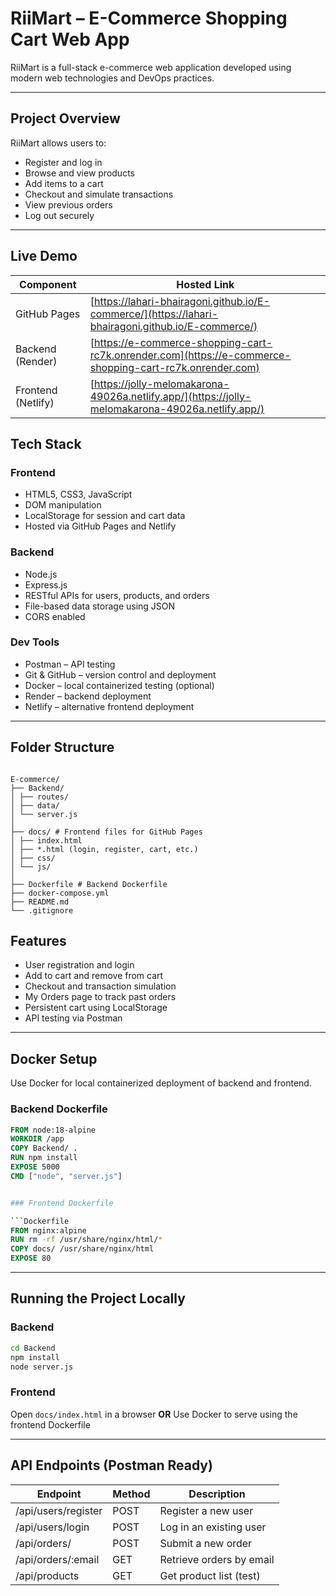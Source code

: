 # RiiMart – E-Commerce Shopping Cart Web App

RiiMart is a full-stack e-commerce web application developed using modern web technologies and DevOps practices.

---

## Project Overview

RiiMart allows users to:
- Register and log in
- Browse and view products
- Add items to a cart
- Checkout and simulate transactions
- View previous orders
- Log out securely

---

## Live Demo

| Component         | Hosted Link                                                                 |
|------------------|------------------------------------------------------------------------------|
| GitHub Pages      | [https://lahari-bhairagoni.github.io/E-commerce/](https://lahari-bhairagoni.github.io/E-commerce/) |
| Backend (Render)  | [https://e-commerce-shopping-cart-rc7k.onrender.com](https://e-commerce-shopping-cart-rc7k.onrender.com) |
| Frontend (Netlify)| [https://jolly-melomakarona-49026a.netlify.app/](https://jolly-melomakarona-49026a.netlify.app/) |


##  Tech Stack

###  Frontend
- HTML5, CSS3, JavaScript
- DOM manipulation
- LocalStorage for session and cart data
- Hosted via GitHub Pages and Netlify

###  Backend
- Node.js
- Express.js
- RESTful APIs for users, products, and orders
- File-based data storage using JSON
- CORS enabled

###  Dev Tools
- Postman – API testing
- Git & GitHub – version control and deployment
- Docker – local containerized testing (optional)
- Render – backend deployment
- Netlify – alternative frontend deployment

---

##  Folder Structure



```

E-commerce/
├── Backend/
│ ├── routes/
│ ├── data/
│ └── server.js
│
├── docs/ # Frontend files for GitHub Pages
│ ├── index.html
│ ├── *.html (login, register, cart, etc.)
│ ├── css/
│ └── js/
│
├── Dockerfile # Backend Dockerfile
├── docker-compose.yml
├── README.md
└── .gitignore

````


##  Features

-  User registration and login
-  Add to cart and remove from cart
-  Checkout and transaction simulation
-  My Orders page to track past orders
-  Persistent cart using LocalStorage
-  API testing via Postman

---

##  Docker Setup

Use Docker for local containerized deployment of backend and frontend.

###  Backend Dockerfile

```Dockerfile
FROM node:18-alpine
WORKDIR /app
COPY Backend/ .
RUN npm install
EXPOSE 5000
CMD ["node", "server.js"]


### Frontend Dockerfile

```Dockerfile
FROM nginx:alpine
RUN rm -rf /usr/share/nginx/html/*
COPY docs/ /usr/share/nginx/html
EXPOSE 80
```

---

## Running the Project Locally

### Backend

```bash
cd Backend
npm install
node server.js
```

### Frontend

Open `docs/index.html` in a browser
**OR**
Use Docker to serve using the frontend Dockerfile

---

## API Endpoints (Postman Ready)

| Endpoint            | Method | Description              |
| ------------------- | ------ | ------------------------ |
| /api/users/register | POST   | Register a new user      |
| /api/users/login    | POST   | Log in an existing user  |
| /api/orders/        | POST   | Submit a new order       |
| /api/orders/\:email | GET    | Retrieve orders by email |
| /api/products       | GET    | Get product list (test)  |

```



